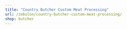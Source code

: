 ```yaml
---
title: "Country Butcher Custom Meat Processing"
url: /zebulon/country-butcher-custom-meat-processing/
shop: butcher
---
```

